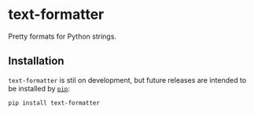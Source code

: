 # text-formatter

Pretty formats for Python strings.

## Installation

`text-formatter` is stil on development, but future releases are intended to be installed by [`pip`](http://github.com/pypa/pip):

```
pip install text-formatter
```
